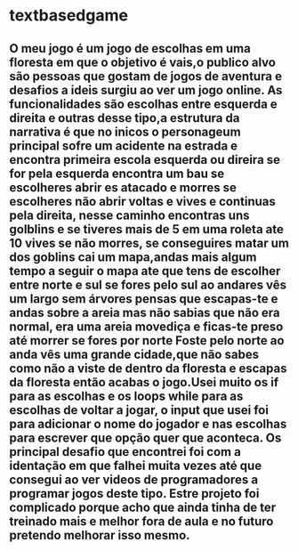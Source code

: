 <h1> textbasedgame </h1>

<h2>O meu jogo é um jogo de escolhas em uma floresta em que o objetivo é  vais,o publico alvo são pessoas que gostam de jogos de aventura e desafios a ideis surgiu ao ver um jogo online.
 As funcionalidades são escolhas entre esquerda e direita e outras desse tipo,a estrutura da narrativa é que no inicos o personageum principal sofre um acidente na estrada e encontra primeira escola esquerda ou direira se for pela esquerda encontra um bau se escolheres abrir es atacado e morres se escolheres não abrir voltas e vives e continuas pela direita, nesse caminho encontras uns golblins e se tiveres mais de 5 em uma roleta ate 10 vives se não morres, se conseguires matar um  dos goblins cai um mapa,andas mais algum tempo a seguir o mapa ate que tens de escolher entre norte e sul se fores pelo sul ao andares vês um largo sem árvores pensas que escapas-te e andas sobre a areia mas não sabias que não era normal, era uma areia movediça e ficas-te preso até morrer se fores por norte Foste pelo norte ao anda vês uma grande cidade,que não sabes como não a viste de dentro da floresta e escapas da floresta então acabas o jogo.Usei muito os if para as escolhas e os loops while para as escolhas de voltar a jogar, o input que usei foi para adicionar o nome do jogador e nas escolhas para escrever que opção quer que aconteca.
 Os principal desafio que encontrei foi com a identação em que  falhei muita vezes até que consegui ao ver videos de programadores a programar jogos deste tipo.
 Estre projeto foi complicado porque acho que ainda tinha de ter treinado mais e melhor fora de aula e no futuro pretendo melhorar isso mesmo.
